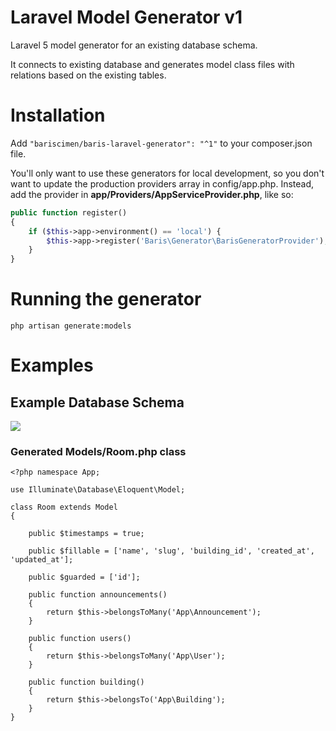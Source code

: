 # Laravel Model Generator v1
Laravel 5 model generator for an existing database schema. 

It connects to existing database and generates model class files with relations based on the existing tables.

# Installation
Add ```"bariscimen/baris-laravel-generator": "^1"``` to your composer.json file.

You'll only want to use these generators for local development, so you don't want to update the production providers array in config/app.php. Instead, add the provider in **app/Providers/AppServiceProvider.php**, like so:
```php
public function register()
{
    if ($this->app->environment() == 'local') {
        $this->app->register('Baris\Generator\BarisGeneratorProvider');
    }
}
```

# Running the generator



``php artisan generate:models``

# Examples

## Example Database Schema

![](https://bariscimen.com/content/images/2016/02/example.png)

### Generated Models/Room.php class
```
<?php namespace App;

use Illuminate\Database\Eloquent\Model;

class Room extends Model
{

	public $timestamps = true;

	public $fillable = ['name', 'slug', 'building_id', 'created_at', 'updated_at'];

	public $guarded = ['id'];
    
    public function announcements()
    {
        return $this->belongsToMany('App\Announcement');
    }

    public function users()
    {
        return $this->belongsToMany('App\User');
    }

    public function building()
    {
        return $this->belongsTo('App\Building');
    }
}
```